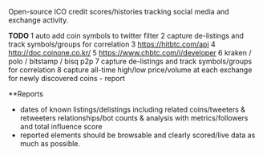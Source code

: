 Open-source ICO credit scores/histories tracking social media and exchange activity.

**TODO**
1 auto add coin symbols to twitter filter
2 capture de-listings and track symbols/groups for correlation
3 https://hitbtc.com/api
4 http://doc.coinone.co.kr/
5 https://www.chbtc.com/i/developer
6 kraken / polo / bitstamp / bisq p2p
7 capture de-listings and track symbols/groups for correlation
8 capture all-time high/low price/volume at each exchange for newly discovered coins - report

**Reports
* dates of known listings/delistings including related coins/tweeters & retweeters relationships/bot counts & analysis with metrics/followers and total influence score
* reported elements should be browsable and clearly scored/live data as much as possible.
